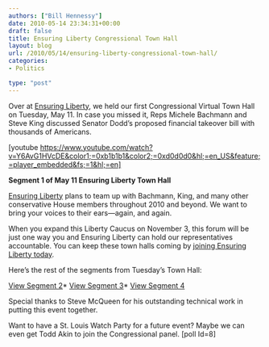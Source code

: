 ```yaml
---
authors: ["Bill Hennessy"]
date: 2010-05-14 23:34:31+00:00
draft: false
title: Ensuring Liberty Congressional Town Hall
layout: blog
url: /2010/05/14/ensuring-liberty-congressional-town-hall/
categories:
- Politics

type: "post"
---
```


Over at [Ensuring Liberty](https://libertycaucus.net/join.htm), we held our first Congressional Virtual Town Hall on Tuesday, May 11. In case you missed it, Reps Michele Bachmann and Steve King discussed Senator Dodd’s proposed financial takeover bill with thousands of Americans.

 

[youtube https://www.youtube.com/watch?v=Y6AvG1HVcDE&color1;=0xb1b1b1&color2;=0xd0d0d0&hl;=en_US&feature;=player_embedded&fs;=1&hl;=en]

 

**Segment 1 of May 11 Ensuring Liberty Town Hall**

 

[Ensuring Liberty](https://libertycaucus.net/join.htm) plans to team up with Bachmann, King, and many other conservative House members throughout 2010 and beyond. We want to bring your voices to their ears—again, and again.

 

When you expand this Liberty Caucus on November 3, this forum will be just one way you and Ensuring Liberty can hold our representatives accountable. You can keep these town halls coming by [joining Ensuring Liberty today](https://libertycaucus.net/join.htm).

 

Here’s the rest of the segments from Tuesday’s Town Hall:

 

[View Segment 2](https://www.youtube.com/watch?v=ym4GnBAoqDU)*
[View Segment 3](https://www.youtube.com/watch?v=U341On78a_k)*
[View Segment 4](https://www.youtube.com/watch?v=cGrW4qFTQ0c)

 

Special thanks to Steve McQueen for his outstanding technical work in putting this event together.

 

Want to have a St. Louis Watch Party for a future event? Maybe we can even get Todd Akin to join the Congressional panel. [poll Id=8]
